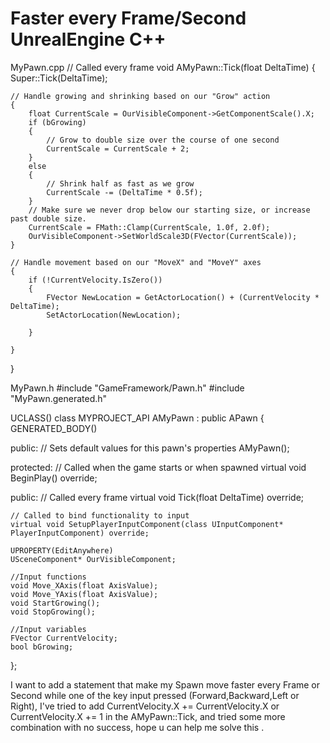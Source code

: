 
# Faster every Frame/Second UnrealEngine C++

MyPawn.cpp
// Called every frame
void AMyPawn::Tick(float DeltaTime)
{
    Super::Tick(DeltaTime);

    

    // Handle growing and shrinking based on our "Grow" action
    {
        float CurrentScale = OurVisibleComponent->GetComponentScale().X;
        if (bGrowing)
        {
            // Grow to double size over the course of one second
            CurrentScale = CurrentScale + 2;
        }
        else
        {
            // Shrink half as fast as we grow
            CurrentScale -= (DeltaTime * 0.5f);
        }
        // Make sure we never drop below our starting size, or increase past double size.
        CurrentScale = FMath::Clamp(CurrentScale, 1.0f, 2.0f);
        OurVisibleComponent->SetWorldScale3D(FVector(CurrentScale));
    }

    // Handle movement based on our "MoveX" and "MoveY" axes
    {
        if (!CurrentVelocity.IsZero())
        {
            FVector NewLocation = GetActorLocation() + (CurrentVelocity * DeltaTime);
            SetActorLocation(NewLocation);
            
        }
        
    }

}

MyPawn.h
#include "GameFramework/Pawn.h"
#include "MyPawn.generated.h"

UCLASS()
class MYPROJECT_API AMyPawn : public APawn
{
    GENERATED_BODY()


public:
    // Sets default values for this pawn's properties
    AMyPawn();

protected:
    // Called when the game starts or when spawned
    virtual void BeginPlay() override;

public: 
    // Called every frame
    virtual void Tick(float DeltaTime) override;

    // Called to bind functionality to input
    virtual void SetupPlayerInputComponent(class UInputComponent* PlayerInputComponent) override;

    UPROPERTY(EditAnywhere)
    USceneComponent* OurVisibleComponent;

    //Input functions
    void Move_XAxis(float AxisValue);
    void Move_YAxis(float AxisValue);
    void StartGrowing();
    void StopGrowing();

    //Input variables
    FVector CurrentVelocity;
    bool bGrowing;
};

I want to add a statement that make my Spawn move faster every Frame or Second while one of the key input pressed   (Forward,Backward,Left or Right),
I've tried to add
CurrentVelocity.X += CurrentVelocity.X
or
CurrentVelocity.X += 1
in the AMyPawn::Tick, and tried some more combination with no success, hope u can help me solve this .

        